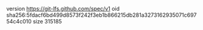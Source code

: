 version https://git-lfs.github.com/spec/v1
oid sha256:5fdacf6bd499d8573f242f3eb1b866215db281a3273162935071c69754c4c010
size 315185
